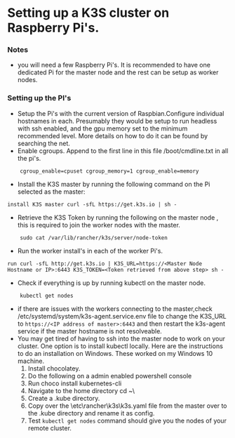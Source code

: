 # Setting up a K3S cluster on Raspberry Pi's.
### Notes
* you will need a few Raspberry Pi's. It is recommended to have one dedicated Pi for the master node and the rest can be setup as worker nodes.
### Setting up the PI's
* Setup the Pi's with the current version of Raspbian.Configure individual hostnames in each. Presumably they would be setup to run headless with ssh enabled, and the gpu memory set to the minimum recommended level. More details on how to do it can be found by searching the net.
* Enable cgroups.  Append  to the first line in this  file  /boot/cmdline.txt in all the pi's.
```
    cgroup_enable=cpuset cgroup_memory=1 cgroup_enable=memory
```
* Install the K3S master by running the following command on the Pi selected as the master:
```
install K3S master curl -sfL https://get.k3s.io | sh -
```
* Retrieve the K3S Token by running the following on the master node , this is required to join the worker nodes with the master.
```
    sudo cat /var/lib/rancher/k3s/server/node-token
```
* Run the worker install's in each of the worker Pi's.
```
run curl -sfL http://get.k3s.io | K3S_URL=https://<Master Node Hostname or IP>:6443 K3S_TOKEN=<Token retrieved from above step> sh -
```
* Check if everything is up by running kubectl on the master node.
```
    kubectl get nodes
```
* if there are issues with the workers connecting to the master,check  /etc/systemd/system/k3s-agent.service.env file to change the K3S_URL to ```https://<IP address of master>:6443``` and then restart the k3s-agent service if the master hostname is not resolveable.
* You may get tired of having to ssh into the master node to work on your cluster. One option is to install kubectl locally. Here are the instructions to do an installation on Windows. These worked on my Windows 10 machine.
    1) Install chocolatey.
    2) Do the following on a admin enabled powershell console 
    3) Run choco install kubernetes-cli 
    4) Navigate to the home directory cd ~\
    5) Create a .kube directory.
    6) Copy over the \etc\rancher\k3s\k3s.yaml file from the master over to the .kube directory and rename it as config.
    7) Test ``` kubectl get nodes ``` command should give you the nodes of your remote cluster.
